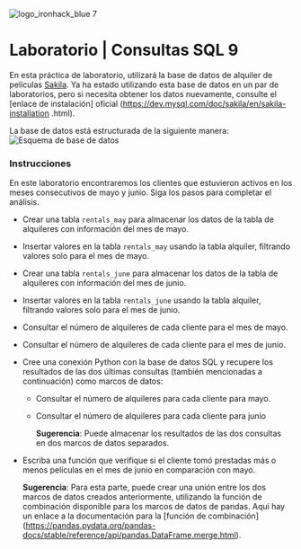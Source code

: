![logo_ironhack_blue 7](https://user-images.githubusercontent.com/23629340/40541063-a07a0a8a-601a-11e8-91b5-2f13e4e6b441.png)

# Laboratorio | Consultas SQL 9

En esta práctica de laboratorio, utilizará la base de datos de alquiler de películas [Sakila](https://dev.mysql.com/doc/sakila/en/). Ya ha estado utilizando esta base de datos en un par de laboratorios, pero si necesita obtener los datos nuevamente, consulte el [enlace de instalación] oficial (https://dev.mysql.com/doc/sakila/en/sakila-installation .html).

La base de datos está estructurada de la siguiente manera:
![Esquema de base de datos](https://education-team-2020.s3-eu-west-1.amazonaws.com/data-analytics/database-sakila-schema.png)

### Instrucciones

En este laboratorio encontraremos los clientes que estuvieron activos en los meses consecutivos de mayo y junio. Siga los pasos para completar el análisis.

- Crear una tabla `rentals_may` para almacenar los datos de la tabla de alquileres con información del mes de mayo.
- Insertar valores en la tabla `rentals_may` usando la tabla alquiler, filtrando valores solo para el mes de mayo.
- Crear una tabla `rentals_june` para almacenar los datos de la tabla de alquileres con información del mes de junio.
- Insertar valores en la tabla `rentals_june` usando la tabla alquiler, filtrando valores solo para el mes de junio.
- Consultar el número de alquileres de cada cliente para el mes de mayo.
- Consultar el número de alquileres de cada cliente para el mes de junio.
- Cree una conexión Python con la base de datos SQL y recupere los resultados de las dos últimas consultas (también mencionadas a continuación) como marcos de datos:

  - Consultar el número de alquileres para cada cliente para mayo.
  - Consultar el número de alquileres para cada cliente para junio

    **Sugerencia**: Puede almacenar los resultados de las dos consultas en dos marcos de datos separados.

- Escriba una función que verifique si el cliente tomó prestadas más o menos películas en el mes de junio en comparación con mayo.

  **Sugerencia**: Para esta parte, puede crear una unión entre los dos marcos de datos creados anteriormente, utilizando la función de combinación disponible para los marcos de datos de pandas. Aquí hay un enlace a la documentación para la [función de combinación] (https://pandas.pydata.org/pandas-docs/stable/reference/api/pandas.DataFrame.merge.html).